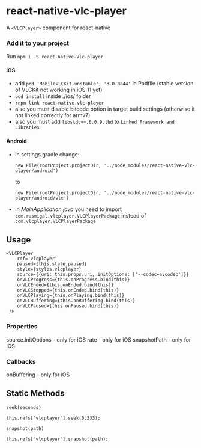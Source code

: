 # react-native-vlc-player

A `<VLCPlayer>` component for react-native

### Add it to your project

Run `npm i -S react-native-vlc-player`

#### iOS

- add `pod 'MobileVLCKit-unstable', '3.0.0a44'` in Podfile (stable version of VLCKit not working in iOS 11 yet)
- `pod install` inside ./ios/ folder
- `rnpm link react-native-vlc-player`
- also you must disable bitcode option in target build settings (otherwise it not linked correctly for armv7)
- also you must add `libstdc++.6.0.9.tbd` to `Linked Framework and Libraries`

#### Android

- in settings.gradle change:

  `new File(rootProject.projectDir, '../node_modules/react-native-vlc-player/android')`

  to

  `new File(rootProject.projectDir, '../node_modules/react-native-vlc-player/android/vlc')`
- in *MainApplication.java* you need to import `com.rusmigal.vlcplayer.VLCPlayerPackage` instead of `com.vlcplayer.VLCPlayerPackage`

## Usage

```
<VLCPlayer
    ref='vlcplayer'
    paused={this.state.paused}
    style={styles.vlcplayer}
    source={{uri: this.props.uri, initOptions: ['--codec=avcodec']}}
    onVLCProgress={this.onProgress.bind(this)}
    onVLCEnded={this.onEnded.bind(this)}
    onVLCStopped={this.onEnded.bind(this)}
    onVLCPlaying={this.onPlaying.bind(this)}
    onVLCBuffering={this.onBuffering.bind(this)}
    onVLCPaused={this.onPaused.bind(this)}
 />

```
### Properties
source.initOptions - only for iOS
rate - only for iOS
snapshotPath - only for iOS

### Callbacks
onBuffering - only for iOS

## Static Methods

`seek(seconds)`

```
this.refs['vlcplayer'].seek(0.333);
```

`snapshot(path)`

```
this.refs['vlcplayer'].snapshot(path);
```

